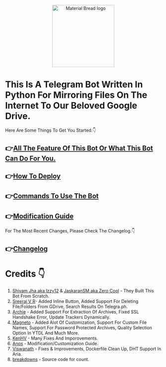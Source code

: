  <p align="center">
  <img width="200" src="https://media4.giphy.com/media/1jWAx072bAJwMebcl7/200w.gif?cid=82a1493bnsutnhqk7gyyjf1k0m8rbad3qp6t6gan3zf9vr6b&rid=200w.gif" alt="Material Bread logo">
</p> 


<p align="center">

# This Is A Telegram Bot Written In Python For Mirroring Files On The Internet To Our Beloved Google Drive.
</p>

Here Are Some Things To Get You Started.👇


## 👉[All The Feature Of This Bot Or What This Bot Can Do For You.](https://github.com/iamLiquidX/MirrorX/wiki/Feature-Or-What-This-Bot-Can-Do)

## 👉[How To Deploy](https://github.com/iamLiquidX/MirrorX/wiki/How-To-Deploy)

## 👉[Commands To Use The Bot](https://github.com/iamLiquidX/MirrorX/wiki/Commands-To-Use-This-Bot)

## 👉[Modification Guide](https://github.com/iamLiquidX/MirrorX/wiki/Modification)


For The Most Recent Changes, Please Check The Changelog.👇

## 👉[Changelog](https://github.com/iamLiquidX/MirrorX/wiki/Changelog)



# Credits 👇

1. [Shivam Jha aka lzzy12](https://github.com/lzzy12) & [JaskaranSM aka Zero Cool](https://github.com/jaskaranSM) - They Built This Bot From Scratch. 
2. [Sreeraj V R](https://github.com/SVR666)- Added Inline Button, Added Support For Deleting File/Folders From GDrive, Search Results On Telegra.ph.
3. [Archie](https://github.com/archie9211) - Added Support For Extraction Of Archives, Fixed SSL Handshake Error, Update Trackers Dynamically.
4. [Magneto](https://github.com/magneto261290) - Added Alot Of Customization, Support For Custom File Names, Support For Password Protected Archives, Quality Selection Option In YTDL And Much More.
5. [KenHV](https://github.com/KenHV) - Many Fixes And Imporovements.
6. [Anos](https://github.com/destiny6520) - Modification/Customization Guide.
7. [Viswanath](https://github.com/nenokkadine) - Fixes & Improvements, Dockerfile Clean Up, DHT Support In Aria.  
8. [breakdowns](https://github.com/breakdowns) - Source code for count.
